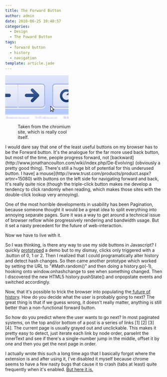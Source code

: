 ```yaml
---
title: The Forward Button
author: admin
date: 2010-06-25 10:48:57
categories:
  - Design
  - The Foward Button
tags: 
  - forward button
  - history
  - navigation
template: article.jade
---
```


[![](Selection_006.png "Selection_006")](Selection_006.png)

<dl id="attachment_1404" class="wp-caption alignnone" style="width: 213px;"><dd class="wp-caption-dd">Taken from the chromium site, which is really cool itself.</dd></dl>I would dare say that one of the least useful buttons on my browser has to be the Forward button. It's the analogue for the far more used back button, but most of the time, people progress forward, not [backward](http://www.jonathancoulton.com/wiki/index.php/De-Evolving) (obviously a pretty good thing). There's still a huge bit of potential for this underused button. I have[ a mouse](http://www.trust.com/products/product.aspx?artnr=15080) with buttons on the left side for navigating forward and back, It's really quite nice (though the triple-click button makes me develop a tendency to click randomly when reading, which makes those sites with the double-click lookup very annoying).

One of the most horrible developments in usability has been Pagination, because someone thought it would be a great idea to split everything into annoying separate pages. Sure it was a way to get around a technical issue of browser reflow while progressively rendering and bandwidth usage. But it set a nasty precedent for the future of web-interaction.

Now we have to live with it.

So I was thinking, is there any way to use my side buttons in Javascript? I quickly [prototyped](http://jsbin.com) a demo but to my dismay, clicks only triggered with a .button of 0, 1 or 2\. Then I realized that I could programatically alter history and detect hash changes. So then came another prototype which worked by setting the URL to "#Math.random()" and then doing a history.go(-1), hooking onto window.onhashchange to see when something changed. Then I discovered the new HTML5 history.pushState() and onpopstate events and switched accordingly.

Now, that it's possible to trick the browser into populating the[ future of history](http://ajaxian.com/archives/the-future-of-history). How do you decide what the user is probably going to next? The great thing is that if we guess wrong, it doesn't really matter, anything is still better than a non-functional forward button.

So how do you predict where the user wants to go next? In most paginated systems, on the top and/or bottom of a post is a series of links [1] [2] [3] [4]. The current page is usually grayed out and unclickable. This makes it pretty easy to detect, just iterate each link by node order, parseInt the innerText and see if there's a single-number jump in the middle, offset it by one and then you get the next page in order.

I actually wrote this such a long time ago that I basically forgot where the extension is and after using it, I've disabled it myself because chrome seems to have a few nasty bugs that cause it to crash (tabs at least) quite frequently when it's enabled. [But here it is.](https://gist.github.com/a828411054fe1de22be9)
